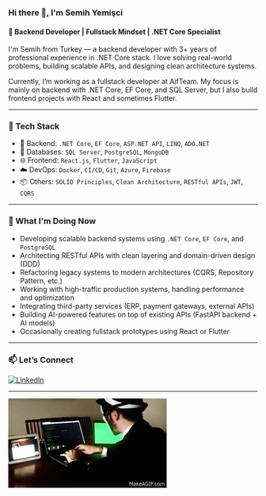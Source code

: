 ### Hi there 👋, I'm Semih Yemişci

#### 🧠 Backend Developer | Fullstack Mindset | .NET Core Specialist

I'm Semih from Turkey — a backend developer with 3+ years of professional experience in .NET Core stack. I love solving real-world problems, building scalable APIs, and designing clean architecture systems.

Currently, I’m working as a fullstack developer at AifTeam. My focus is mainly on backend with .NET Core, EF Core, and SQL Server, but I also build frontend projects with React and sometimes Flutter.

---

### 🧰 Tech Stack

- 🧠 Backend: `.NET Core`, `EF Core`, `ASP.NET API`, `LINQ`, `ADO.NET`
- 💾 Databases: `SQL Server`, `PostgreSQL`, `MongoDB`
- 🌐 Frontend: `React.js`, `Flutter`, `JavaScript`
- ☁️ DevOps: `Docker`, `CI/CD`, `Git`, `Azure`, `Firebase`
- 📦 Others: `SOLID Principles`, `Clean Architecture`, `RESTful APIs`, `JWT`, `CQRS`

---

### 🚀 What I'm Doing Now

- Developing scalable backend systems using `.NET Core`, `EF Core`, and `PostgreSQL`
- Architecting RESTful APIs with clean layering and domain-driven design (DDD)
- Refactoring legacy systems to modern architectures (CQRS, Repository Pattern, etc.)
- Working with high-traffic production systems, handling performance and optimization
- Integrating third-party services (ERP, payment gateways, external APIs)
- Building AI-powered features on top of existing APIs (FastAPI backend + AI models)
- Occasionally creating fullstack prototypes using React or Flutter

---

### 📫 Let’s Connect

[![LinkedIn](https://img.shields.io/badge/LinkedIn-0077B5?style=flat&logo=linkedin&logoColor=white)](https://linkedin.com/in/semihyemisci)  

---

<img src ="https://github.com/Keruv1/Keruv1/blob/main/giphy.gif" />

